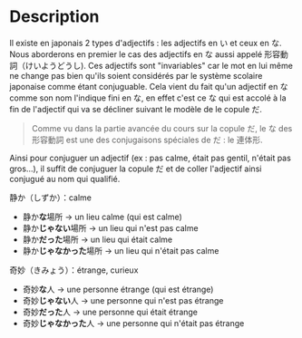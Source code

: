 <!-- TITLE: Les adjectifs en な -->
<!-- SUBTITLE: A quick summary of Adjectif Na -->

# Description
Il existe en japonais 2 types d'adjectifs : les adjectifs en い et ceux en な. Nous aborderons en premier le cas des adjectifs en な aussi appelé 形容動詞（けいようどうし). Ces adjectifs sont "invariables" car le mot en lui même ne change pas bien qu'ils soient considérés par le système scolaire japonaise comme étant conjuguable. Cela vient du fait qu'un adjectif en な comme son nom l'indique fini en な, en effet c'est ce な qui est accolé à la fin de l'adjectif qui va se décliner suivant le modèle de le copule だ.
> Comme vu dans la partie avancée du cours sur la copule だ, le な des 形容動詞 est une des conjugaisons spéciales de だ : le 連体形.

Ainsi pour conjuguer un adjectif (ex : pas calme, était pas gentil, n'était pas gros...), il suffit de conjuguer la copule だ et de coller l'adjectif ainsi conjugué au nom qui qualifié.



静か（しずか）：calme
* 静か**な**場所 → un lieu calme (qui est calme)
* 静か**じゃない**場所 → un lieu qui n'est pas calme
* 静か**だった**場所 → un lieu qui était calme
* 静か**じゃなかった**場所 → un lieu qui n'était pas calme

奇妙（きみょう）：étrange, curieux
* 奇妙**な**人 → une personne étrange (qui est étrange)
* 奇妙**じゃない**人 → une personne qui n'est pas étrange
* 奇妙**だった**人 → une personne qui était étrange
* 奇妙**じゃなかった**人 → une personne qui n'était pas étrange
	
